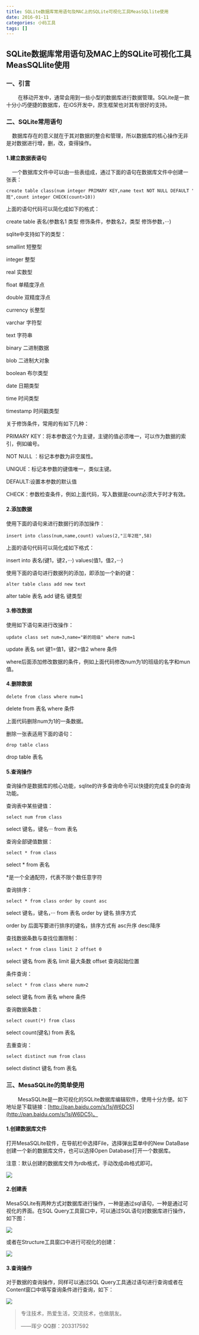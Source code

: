 ```yaml
---
title: SQLite数据库常用语句及MAC上的SQLite可视化工具MeasSQLlite使用
date: 2016-01-11
categories: 小码工具
tags: []
---
```

## SQLite数据库常用语句及MAC上的SQLite可视化工具MeasSQLlite使用

### 一、引言

        在移动开发中，通常会用到一些小型的数据库进行数据管理。SQLite是一款十分小巧便捷的数据库，在iOS开发中，原生框架也对其有很好的支持。

### 二、SQLite常用语句

    数据库存在的意义就在于其对数据的整合和管理，所以数据库的核心操作无非是对数据进行增，删，改，查得操作。

#### 1.建立数据表语句

    一个数据库文件中可以由一些表组成，通过下面的语句在数据库文件中创建一张表：

```
create table class(num integer PRIMARY KEY,name text NOT NULL DEFAULT "1班",count integer CHECK(count>10))
```

上面的语句代码可以简化成如下的格式：

create table 表名(参数名1 类型 修饰条件，参数名2，类型 修饰参数，···)

sqlite中支持如下的类型：

smallint 短整型

integer 整型

real 实数型

float 单精度浮点

double 双精度浮点

currency 长整型

varchar 字符型

text 字符串

binary 二进制数据

blob 二进制大对象

boolean 布尔类型

date 日期类型

time 时间类型

timestamp 时间戳类型

关于修饰条件，常用的有如下几种：

PRIMARY KEY：将本参数这个为主键，主键的值必须唯一，可以作为数据的索引，例如编号。

NOT NULL ：标记本参数为非空属性。

UNIQUE：标记本参数的键值唯一，类似主键。

DEFAULT:设置本参数的默认值

CHECK：参数检查条件，例如上面代码，写入数据是count必须大于时才有效。

#### 2.添加数据

使用下面的语句来进行数据行的添加操作：

```
insert into class(num,name,count) values(2,"三年2班",58)
```

上面的语句代码可以简化成如下格式：

insert into 表名(键1，键2，···) values(值1，值2，···)

使用下面的语句进行数据列的添加，即添加一个新的键：

```
alter table class add new text
```

alter table 表名 add 键名 键类型

#### 3.修改数据

使用如下语句来进行改操作：

```
update class set num=3,name="新的班级" where num=1
```

update 表名 set 键1=值1，键2=值2 where 条件

where后面添加修改数据的条件，例如上面代码修改num为1的班级的名字和mun值。

#### 4.删除数据

```
delete from class where num=1
```

delete from 表名 where 条件

上面代码删除num为1的一条数据。

删除一张表适用下面的语句：

```
drop table class
```

drop table 表名

#### 5.查询操作

查询操作是数据库的核心功能，sqlite的许多查询命令可以快捷的完成复杂的查询功能。

查询表中某些键值：

```
select num from class
```

select 键名，键名··· from 表名

查询全部键值数据：

```
select * from class
```

select * from 表名

*是一个全通配符，代表不限个数任意字符

查询排序：

```
select * from class order by count asc
```

select 键名，键名，··· from 表名 order by 键名 排序方式

order by 后面写要进行排序的键名，排序方式有 asc升序 desc降序

查找数据条数与查找位置限制：

```
select * from class limit 2 offset 0
```

select 键名 from 表名 limit 最大条数 offset 查询起始位置

条件查询：

```
select * from class where num>2
```

select 键名 from 表名 where 条件

查询数据条数：

```
select count(*) from class
```

select count(键名) from 表名

去重查询：

```
select distinct num from class
```

select distinct 键名 from 表名

### 三、MesaSQLite的简单使用

        MesaSQLite是一款可视化的SQLite数据库编辑软件，使用十分方便。如下地址是下载链接：[http://pan.baidu.com/s/1sjW6DC5](http://pan.baidu.com/s/1sjW6DC5)。

#### 1.创建数据库文件

打开MesaSQLite软件，在导航栏中选择File，选择弹出菜单中的New DataBase创建一个新的数据库文件，也可以选择Open Database打开一个数据库。

注意：默认创建的数据库文件为rdb格式，手动改成db格式即可。

![](http://static.oschina.net/uploads/space/2016/0111/163153_fg35_2340880.png)

#### 2.创建表

MesaSQLite有两种方式对数据库进行操作，一种是通过sql语句，一种是通过可视化的界面。在SQL Query工具窗口中，可以通过SQL语句对数据库进行操作，如下图：

![](http://static.oschina.net/uploads/space/2016/0111/163815_GvzN_2340880.png)

或者在Structure工具窗口中进行可视化的创建：

![](http://static.oschina.net/uploads/space/2016/0111/164441_w7hj_2340880.png)

#### 3.查询操作

对于数据的查询操作，同样可以通过SQL Query工具通过语句进行查询或者在Content窗口中填写查询条件进行查询，如下：

![](http://static.oschina.net/uploads/space/2016/0111/165229_9XgH_2340880.png)

> 专注技术，热爱生活，交流技术，也做朋友。
> 
> ——珲少 QQ群：203317592
